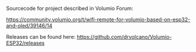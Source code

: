 Sourcecode for project described in Volumio Forum:

https://community.volumio.org/t/wifi-remote-for-volumio-based-on-esp32-and-oled/39146/14

Releases can be found here:
https://github.com/drvolcano/Volumio-ESP32/releases
